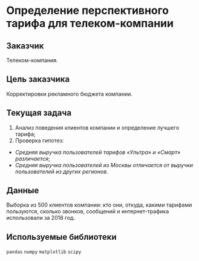 # Определение перспективного тарифа для телеком-компании

## Заказчик

Телеком-компания.

## Цель заказчика

Корректировки рекламного бюджета компании.

## Текущая задача

1. Анализ поведения клиентов компании и определение лучшего тарифа;
2. Проверка гипотез:
 - *Средняя выручка пользователей тарифов «Ультра» и «Смарт» различается*;
 - *Средняя выручка пользователей из Москвы отличается от выручки пользователей из других регионов*.

## Данные

Выборка из 500 клиентов компании: кто они, откуда, какими тарифами пользуются, сколько звонков, сообщений и интернет-трафика использовали за 2018 год.

## Используемые библиотеки

`pandas` `numpy` `matplotlib` `scipy`

